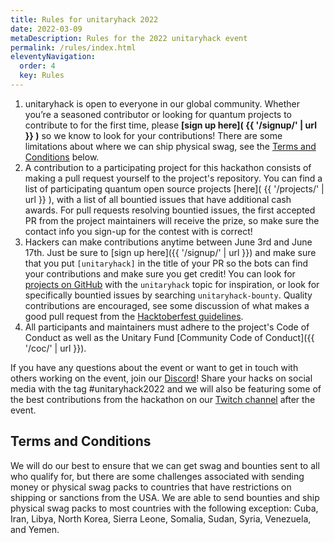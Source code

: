 ```yaml
---
title: Rules for unitaryhack 2022
date: 2022-03-09
metaDescription: Rules for the 2022 unitaryhack event
permalink: /rules/index.html
eleventyNavigation:
  order: 4
  key: Rules
---
```


1. unitaryhack is open to everyone in our global community. Whether you’re a seasoned contributor or looking for quantum projects to contribute to for the first time, please **[sign up here]( {{ '/signup/' | url }} )** so we know to look for your contributions! There are some limitations about where we can ship physical swag, see the [Terms and Conditions](#terms-and-conditions) below.
2. A contribution to a participating project for this hackathon consists of making a pull request yourself to the project's repository. You can find a list of participating quantum open source projects [here]( {{ '/projects/' | url }} ), with a list of all bountied issues that have additional cash awards. For pull requests resolving bountied issues, the first accepted PR from the project maintainers will receive the prize, so make sure the contact info you sign-up for the contest with is correct!
3. Hackers can make contributions anytime between June 3rd and June 17th. Just be sure to [sign up here]({{ '/signup/' | url }}) and make sure that you put `[unitaryhack]` in the title of your PR so the bots can find your contributions and make sure you get credit! You can look for [projects on GitHub](https://github.com/search?q=unitaryhack&type=repositories) with the `unitaryhack` topic for inspiration, or look for specifically bountied issues by searching `unitaryhack-bounty`. Quality contributions are encouraged, see some discussion of what makes a good pull request from the [Hacktoberfest guidelines](https://hacktoberfest.digitalocean.com/resources/qualitystandards).
4. All participants and maintainers must adhere to the project's Code of Conduct as well as the Unitary Fund [Community Code of Conduct]({{ '/coc/' | url }}).

If you have any questions about the event or want to get in touch with others working on the event, join our [Discord](http://discord.unitary.fund)! Share your hacks on social media with the tag #unitaryhack2022 and we will also be featuring some of the best contributions from the hackathon on our [Twitch channel](https://twitch.tv/unitaryfund) after the event.

## Terms and Conditions

We will do our best to ensure that we can get swag and bounties sent to all who qualify for, but there are some challenges associated with sending money or physical swag packs to countries that have restrictions on shipping or sanctions from the USA.
We are able to send bounties and ship physical swag packs to most countries with the following exception: Cuba, Iran, Libya, North Korea, Sierra Leone, Somalia, Sudan, Syria, Venezuela, and Yemen.
